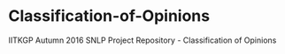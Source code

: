 # Classification-of-Opinions
IITKGP Autumn 2016 SNLP Project Repository - Classification of Opinions 
